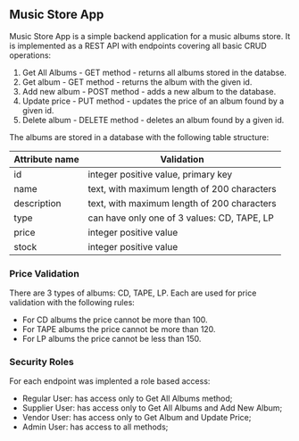## Music Store App

Music Store App is a simple backend application for a music albums store. It is implemented as a REST API with endpoints covering all basic CRUD operations:

1. Get All Albums - GET method - returns all albums stored in the databse.
2. Get album - GET method - returns the album with the given id.
3. Add new album - POST method - adds a new album to the database.
4. Update price - PUT method - updates the price of an album found by a given id.
5. Delete album - DELETE method - deletes an album found by a given id.

The albums are stored in a database with the following table structure:

Attribute name | Validation
----------- | -----------
 id         | integer positive value, primary key
 name      | text, with maximum length of 200 characters
 description      | text, with maximum length of 200 characters
 type     | can have only one of 3 values: CD, TAPE, LP
 price       | integer positive value
 stock      | integer positive value

 ### Price Validation

 There are 3 types of albums: CD, TAPE, LP. Each are used for price validation with the following rules:
 
 * For CD albums the price cannot be more than 100.
 * For TAPE albums the price cannot be more than 120.
 * For LP albums the price cannot be less than 150.

### Security Roles

For each endpoint was implented a role based access:
* Regular User: has access only to Get All Albums method;
* Supplier User: has access only to Get All Albums and Add New Album;
* Vendor User: has access only to Get Album and Update Price;
* Admin User: has access to all methods;
